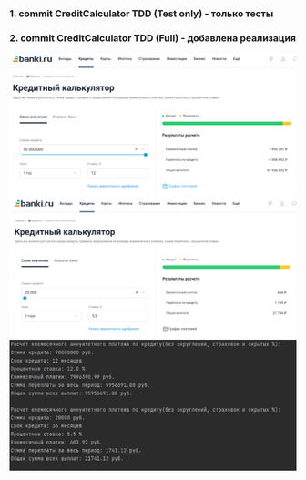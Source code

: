 ### 1. commit CreditCalculator TDD (Test only) - только тесты
### 2. commit CreditCalculator TDD (Full) - добавлена реализация
![image](src\Netology\Multithread_Functional\TDD_DDD\TDD\Screenshot\screenshot.png)
![image](src\Netology\Multithread_Functional\TDD_DDD\TDD\Screenshot\screenshot1.png)
![image](src\Netology\Multithread_Functional\TDD_DDD\TDD\Screenshot\screenshot2.png)

